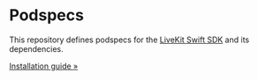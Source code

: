# Podspecs

This repository defines podspecs for the [LiveKit Swift SDK](https://github.com/livekit/client-sdk-swift) and
its dependencies.

[Installation guide »](https://github.com/livekit/client-sdk-swift/blob/0ce161b91c40cadfe6840d4ee43f6fac2ad329ee/Docs/cocoapods.md)